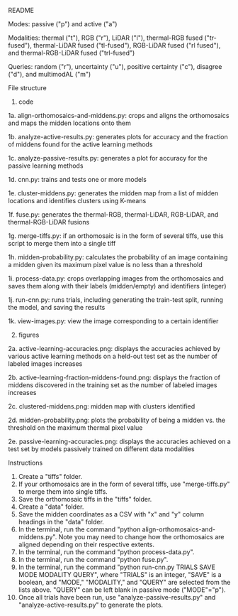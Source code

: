 README

Modes: passive ("p") and active ("a") 

Modalities: thermal ("t"), RGB ("r"), LiDAR ("l"), thermal-RGB fused ("tr-fused"), thermal-LiDAR fused ("tl-fused"), RGB-LiDAR fused ("rl fused"), and thermal-RGB-LiDAR fused ("trl-fused")

Queries: random ("r"), uncertainty ("u"), positive certainty ("c"), disagree ("d"), and multimodAL ("m")

File structure
1. code

1a. align-orthomosaics-and-middens.py: crops and aligns the orthomosaics and maps the midden locations onto them

1b. analyze-active-results.py: generates plots for accuracy and the fraction of middens found for the active learning methods

1c. analyze-passive-results.py: generates a plot for accuracy for the passive learning methods

1d. cnn.py: trains and tests one or more models

1e. cluster-middens.py: generates the midden map from a list of midden locations and identifies clusters using K-means

1f. fuse.py: generates the thermal-RGB, thermal-LiDAR, RGB-LiDAR, and thermal-RGB-LiDAR fusions

1g. merge-tiffs.py: if an orthomosaic is in the form of several tiffs, use this script to merge them into a single tiff

1h. midden-probability.py: calculates the probability of an image containing a midden given its maximum pixel value is no less than a threshold

1i. process-data.py: crops overlapping images from the orthomosaics and saves them along with their labels (midden/empty) and identifiers (integer)

1j. run-cnn.py: runs trials, including generating the train-test split, running the model, and saving the results

1k. view-images.py: view the image corresponding to a certain identifier

2. figures

2a. active-learning-accuracies.png: displays the accuracies achieved by various active learning methods on a held-out test set as the number of labeled images increases

2b. active-learning-fraction-middens-found.png: displays the fraction of middens discovered in the training set as the number of labeled images increases

2c. clustered-middens.png: midden map with clusters identified

2d. midden-probability.png: plots the probability of being a midden vs. the threshold on the maximum thermal pixel value

2e. passive-learning-accuracies.png: displays the accuracies achieved on a test set by models passively trained on different data modalities

Instructions
1. Create a "tiffs" folder.
2. If your orthomosaics are in the form of several tiffs, use "merge-tiffs.py" to merge them into single tiffs.
3. Save the orthomosaic tiffs in the "tiffs" folder.
4. Create a "data" folder.
5. Save the midden coordinates as a CSV with "x" and "y" column headings in the "data" folder.
6. In the terminal, run the command "python align-orthomosaics-and-middens.py". Note you may need to change how the orthomosaics are aligned depending on their respective extents.
7. In the terminal, run the command "python process-data.py".
8. In the terminal, run the command "python fuse.py".
9. In the terminal, run the command "python run-cnn.py TRIALS SAVE MODE MODALITY QUERY", where "TRIALS" is an integer, "SAVE" is a boolean, and "MODE," "MODALITY," and "QUERY" are selected from the lists above. "QUERY" can be left blank in passive mode ("MODE"="p").
10. Once all trials have been run, use "analyze-passive-results.py" and "analyze-active-results.py" to generate the plots.
